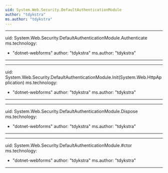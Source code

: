 ```yaml
---
uid: System.Web.Security.DefaultAuthenticationModule
author: "tdykstra"
ms.author: "tdykstra"
---
```


---
uid: System.Web.Security.DefaultAuthenticationModule.Authenticate
ms.technology: 
  - "dotnet-webforms"
author: "tdykstra"
ms.author: "tdykstra"
---

---
uid: System.Web.Security.DefaultAuthenticationModule.Init(System.Web.HttpApplication)
ms.technology: 
  - "dotnet-webforms"
author: "tdykstra"
ms.author: "tdykstra"
---

---
uid: System.Web.Security.DefaultAuthenticationModule.Dispose
ms.technology: 
  - "dotnet-webforms"
author: "tdykstra"
ms.author: "tdykstra"
---

---
uid: System.Web.Security.DefaultAuthenticationModule.#ctor
ms.technology: 
  - "dotnet-webforms"
author: "tdykstra"
ms.author: "tdykstra"
---
